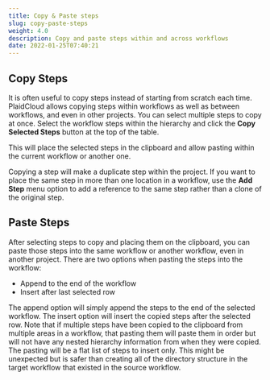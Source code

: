 ```yaml
---
title: Copy & Paste steps
slug: copy-paste-steps
weight: 4.0
description: Copy and paste steps within and across workflows
date: 2022-01-25T07:40:21
---
```



## Copy Steps


It is often useful to copy steps instead of starting from scratch each time. PlaidCloud allows copying steps within workflows as well as between workflows, and even in other projects. You can select multiple steps to copy at once. Select the workflow steps within the hierarchy and click the **Copy Selected Steps** button at the top of the table.



This will place the selected steps in the clipboard and allow pasting within the current workflow or another one.



Copying a step will make a duplicate step within the project. If you want to place the same step in more than one location in a workflow, use the **Add Step** menu option to add a reference to the same step rather than a clone of the original step.



## Paste Steps


After selecting steps to copy and placing them on the clipboard, you can paste those steps into the same workflow or another workflow, even in another project. There are two options when pasting the steps into the workflow:


* Append to the end of the workflow
* Insert after last selected row

The append option will simply append the steps to the end of the selected workflow. The insert option will insert the copied steps after the selected row. Note that if multiple steps have been copied to the clipboard from multiple areas in a workflow, that pasting them will paste them in order but will not have any nested hierarchy information from when they were copied. The pasting will be a flat list of steps to insert only. This might be unexpected but is safer than creating all of the directory structure in the target workflow that existed in the source workflow.

